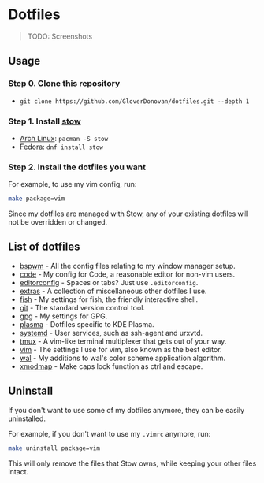 # Dotfiles

> TODO: Screenshots

## Usage

### Step 0. Clone this repository

- `git clone https://github.com/GloverDonovan/dotfiles.git --depth 1`

### Step 1. Install [stow][stow]

- [Arch Linux][archlinux]: `pacman -S stow`
- [Fedora][fedora]: `dnf install stow`

### Step 2. Install the dotfiles you want

For example, to use my vim config, run:

```sh
make package=vim
```

Since my dotfiles are managed with Stow, any of your existing dotfiles will not be overridden or changed.

## List of dotfiles

- [bspwm](/bspwm) - All the config files relating to my window manager setup.
- [code](/code) - My config for Code, a reasonable editor for non-vim users.
- [editorconfig](/editorconfig) - Spaces or tabs? Just use `.editorconfig`.
- [extras](/extras) - A collection of miscellaneous other dotfiles I use.
- [fish](/fish) - My settings for fish, the friendly interactive shell.
- [git](/git) - The standard version control tool.
- [gpg](/gpg) - My settings for GPG.
- [plasma](/plasma) - Dotfiles specific to KDE Plasma.
- [systemd](/systemd) - User services, such as ssh-agent and urxvtd.
- [tmux](/tmux) - A vim-like terminal multiplexer that gets out of your way.
- [vim](/vim) - The settings I use for vim, also known as the best editor.
- [wal](/wal) - My additions to wal's color scheme application algorithm.
- [xmodmap](/xmodmap) - Make caps lock function as ctrl and escape.

## Uninstall

If you don't want to use some of my dotfiles anymore, they can be easily uninstalled.

For example, if you don't want to use my `.vimrc` anymore, run:

```sh
make uninstall package=vim
```

This will only remove the files that Stow owns, while keeping your other files intact.

[archlinux]:  https://www.archlinux.org
[fedora]:     https://getfedora.org
[gnulinux]:   https://www.gnu.org/gnu/linux-and-gnu.html
[freesw]:     https://www.gnu.org/philosophy/free-sw.html
[stow]:       https://www.gnu.org/software/stow/manual/stow.html
